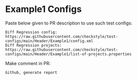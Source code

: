 # Example1 Configs
Paste below given to PR description to use such test configs:
```
Diff Regression config: https://raw.githubusercontent.com/checkstyle/test-configs/main/Header/Example1/config.xml
Diff Regression projects: https://raw.githubusercontent.com/checkstyle/test-configs/main/Header/Example1/list-of-projects.properties
```
Make comment in PR:
```
Github, generate report
```
